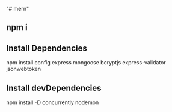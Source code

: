 "# mern" 
## npm i
## Install Dependencies
npm install config express mongoose bcryptjs express-validator jsonwebtoken

## Install devDependencies
npm install -D concurrently nodemon
